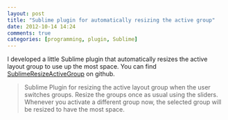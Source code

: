 ```yaml
---
layout: post
title: "Sublime plugin for automatically resizing the active group"
date: 2012-10-14 14:24
comments: true
categories: [programming, plugin, Sublime]
---
```

I developed a little Sublime plugin that automatically resizes the active layout group to use up the most space. You can find [SublimeResizeActiveGroup](https://github.com/FunkMonkey/SublimeResizeActiveGroup) on github.

> Sublime Plugin for resizing the active layout group when the user switches groups. Resize the groups once as usual using the sliders. Whenever you activate a different group now, the selected group will be resized to have the most space.